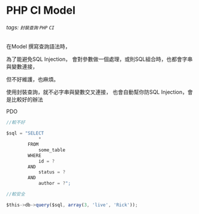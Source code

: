 # PHP CI Model



###### tags: `封裝查詢` `PHP` `CI`


在Model 撰寫查詢語法時，

為了能避免SQL Injection，
會對參數做一個處理，或則SQL組合時，也都會字串與變數連接，

但不好維護，也麻煩。

 

使用封裝查詢，就不必字串與變數交叉連接，
也會自動幫你防SQL Injection，會是比較好的辦法

PDO

``````typescript
//較不好

$sql = "SELECT 
            * 
        FROM 
            some_table 
        WHERE 
            id = ? 
        AND 
            status = ? 
        AND 
            author = ?"; 
``````



``````typescript
//較安全

$this->db->query($sql, array(3, 'live', 'Rick'));

``````
